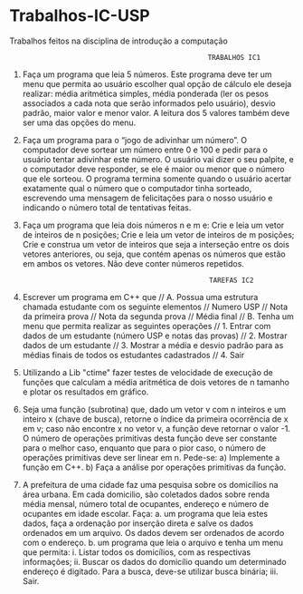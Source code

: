 # Trabalhos-IC-USP
Trabalhos feitos na disciplina de introdução a computação


                                                     TRABALHOS IC1
1. Faça um programa que leia 5 números. Este programa deve ter um menu que permita ao
usuário escolher qual opção de cálculo ele deseja realizar: média aritmética simples,
média ponderada (ler os pesos associados a cada nota que serão informados pelo
usuário), desvio padrão, maior valor e menor valor. A leitura dos 5 valores também deve
ser uma das opções do menu.

2. Faça um programa para o “jogo de adivinhar um número”. O computador deve sortear
um número entre 0 e 100 e pedir para o usuário tentar adivinhar este número. O usuário
vai dizer o seu palpite, e o computador deve responder, se ele é maior ou menor que o
número que ele sorteou. O programa termina somente quando o usuário acertar
exatamente qual o número que o computador tinha sorteado, escrevendo uma mensagem
de felicitações para o nosso usuário e indicando o número total de tentativas feitas.

3. Faça um programa que leia dois números n e m e:
 Crie e leia um vetor de inteiros de n posições;
 Crie e leia um vetor de inteiros de m posições;
 Crie e construa um vetor de inteiros que seja a interseção entre os dois vetores 
anteriores, ou seja, que contém apenas os números que estão em
ambos os vetores. Não deve conter números repetidos.

                                                     TAREFAS IC2
4. Escrever um programa em C++ que
// A. Possua uma estrutura chamada estudante com os seguinte elementos
// Numero USP
// Nota da primeira prova
// Nota da segunda prova
// Média final
// B. Tenha um menu que permita realizar as seguintes operações
// 1. Entrar com dados de um estudante (número USP e notas das provas)
// 2. Mostrar dados de um estudante
// 3. Mostrar a média e desvio padrão para as médias finais de todos os estudantes cadastrados
// 4. Sair

5. Utilizando a Lib "ctime" fazer testes de velocidade de execução de funções que calculam a 
média aritmética de dois  vetores de n tamanho e plotar os resultados em gráfico.

6. Seja uma função (subrotina) que, dado um vetor v com n inteiros e um inteiro x
(chave de busca), retorne o índice da primeira ocorrência de x em v; caso não
encontre x no vetor v, a função deve retornar o valor -1. O número de operações
primitivas desta função deve ser constante para o melhor caso, enquanto que para
o pior caso, o número de operações primitivas deve ser linear em n. Pede-se:
a) Implemente a função em C++.
b) Faça a análise por operações primitivas da função.

7. A prefeitura de uma cidade faz uma pesquisa sobre os domicílios na área urbana. Em
cada domicilio, são coletados dados sobre renda média mensal, número total de
ocupantes, endereço e número de ocupantes em idade escolar. Faça:
a. um programa que leia estes dados, faça a ordenação por inserção direta e salve
os dados ordenados em um arquivo. Os dados devem ser ordenados de acordo
com o endereço.
b. um programa que leia o arquivo e tenha um menu que permita:
i. Listar todos os domicílios, com as respectivas informações;
ii. Buscar os dados do domicílio quando um determinado endereço é
digitado. Para a busca, deve-se utilizar busca binária;
iii. Sair.

 
